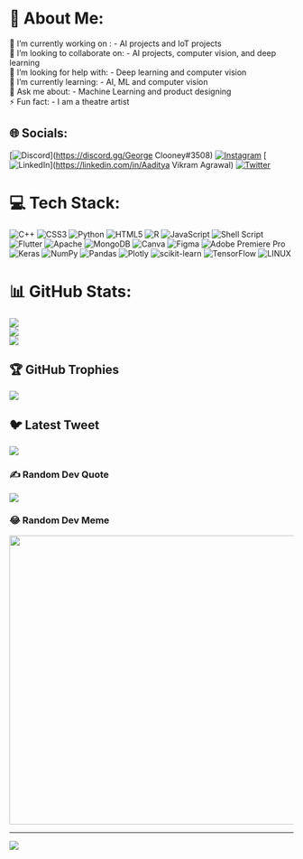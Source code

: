 # 💫 About Me:
🔭 I’m currently working on : - AI projects and IoT projects <br>👯 I’m looking to collaborate on: - AI projects, computer vision, and deep learning <br>🤝 I’m looking for help with: - Deep learning and computer vision<br>🌱 I’m currently learning: - AI, ML and computer vision<br>💬 Ask me about: - Machine Learning and product designing<br>⚡ Fun fact: - I am a theatre artist


## 🌐 Socials:
[![Discord](https://img.shields.io/badge/Discord-%237289DA.svg?logo=discord&logoColor=white)](https://discord.gg/George Clooney#3508) [![Instagram](https://img.shields.io/badge/Instagram-%23E4405F.svg?logo=Instagram&logoColor=white)](https://instagram.com/@aaditya_4007) [![LinkedIn](https://img.shields.io/badge/LinkedIn-%230077B5.svg?logo=linkedin&logoColor=white)](https://linkedin.com/in/Aaditya Vikram Agrawal) [![Twitter](https://img.shields.io/badge/Twitter-%231DA1F2.svg?logo=Twitter&logoColor=white)](https://twitter.com/@AadityaVikramA2) 

# 💻 Tech Stack:
![C++](https://img.shields.io/badge/c++-%2300599C.svg?style=for-the-badge&logo=c%2B%2B&logoColor=white) ![CSS3](https://img.shields.io/badge/css3-%231572B6.svg?style=for-the-badge&logo=css3&logoColor=white) ![Python](https://img.shields.io/badge/python-3670A0?style=for-the-badge&logo=python&logoColor=ffdd54) ![HTML5](https://img.shields.io/badge/html5-%23E34F26.svg?style=for-the-badge&logo=html5&logoColor=white) ![R](https://img.shields.io/badge/r-%23276DC3.svg?style=for-the-badge&logo=r&logoColor=white) ![JavaScript](https://img.shields.io/badge/javascript-%23323330.svg?style=for-the-badge&logo=javascript&logoColor=%23F7DF1E) ![Shell Script](https://img.shields.io/badge/shell_script-%23121011.svg?style=for-the-badge&logo=gnu-bash&logoColor=white) ![Flutter](https://img.shields.io/badge/Flutter-%2302569B.svg?style=for-the-badge&logo=Flutter&logoColor=white) ![Apache](https://img.shields.io/badge/apache-%23D42029.svg?style=for-the-badge&logo=apache&logoColor=white) ![MongoDB](https://img.shields.io/badge/MongoDB-%234ea94b.svg?style=for-the-badge&logo=mongodb&logoColor=white) ![Canva](https://img.shields.io/badge/Canva-%2300C4CC.svg?style=for-the-badge&logo=Canva&logoColor=white) 	![Figma](https://img.shields.io/badge/figma-%23F24E1E.svg?style=for-the-badge&logo=figma&logoColor=white) ![Adobe Premiere Pro](https://img.shields.io/badge/Adobe%20Premiere%20Pro-9999FF.svg?style=for-the-badge&logo=Adobe%20Premiere%20Pro&logoColor=white) ![Keras](https://img.shields.io/badge/Keras-%23D00000.svg?style=for-the-badge&logo=Keras&logoColor=white) ![NumPy](https://img.shields.io/badge/numpy-%23013243.svg?style=for-the-badge&logo=numpy&logoColor=white) ![Pandas](https://img.shields.io/badge/pandas-%23150458.svg?style=for-the-badge&logo=pandas&logoColor=white) ![Plotly](https://img.shields.io/badge/Plotly-%233F4F75.svg?style=for-the-badge&logo=plotly&logoColor=white) ![scikit-learn](https://img.shields.io/badge/scikit--learn-%23F7931E.svg?style=for-the-badge&logo=scikit-learn&logoColor=white) ![TensorFlow](https://img.shields.io/badge/TensorFlow-%23FF6F00.svg?style=for-the-badge&logo=TensorFlow&logoColor=white) ![LINUX](https://img.shields.io/badge/Linux-FCC624?style=for-the-badge&logo=linux&logoColor=black)
# 📊 GitHub Stats:
![](https://github-readme-stats.vercel.app/api?username=Aaditya4007&theme=dark&hide_border=false&include_all_commits=false&count_private=false)<br/>
![](https://github-readme-streak-stats.herokuapp.com/?user=Aaditya4007&theme=dark&hide_border=false)<br/>
![](https://github-readme-stats.vercel.app/api/top-langs/?username=Aaditya4007&theme=dark&hide_border=false&include_all_commits=false&count_private=false&layout=compact)

## 🏆 GitHub Trophies
![](https://github-profile-trophy.vercel.app/?username=Aaditya4007&theme=radical&no-frame=false&no-bg=true&margin-w=4)

## 🐦 Latest Tweet
[![](https://gtce.itsvg.in/api?username=@AadityaVikramA2)](https://github.com/VishwaGauravIn/github-twitter-card-embed)

### ✍️ Random Dev Quote
![](https://quotes-github-readme.vercel.app/api?type=horizontal&theme=radical)

### 😂 Random Dev Meme
<img src="https://rm.up.railway.app/" width="512px"/>

---
[![](https://visitcount.itsvg.in/api?id=Aaditya4007&icon=0&color=0)](https://visitcount.itsvg.in)

<!-- Proudly created with GPRM ( https://gprm.itsvg.in ) -->
